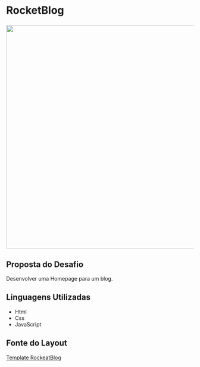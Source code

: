 # RocketBlog
<h3 align = "center">
<img src="https://user-images.githubusercontent.com/102755532/181361924-4e8a873f-a913-46d5-89ff-97128999ffe0.png" width ="600px">
</h3>

## Proposta do Desafio
Desenvolver uma Homepage para um blog.


## Linguagens Utilizadas 

<ul>
  <li>Html</li>
  <li>Css</li>
  <li>JavaScript</li>
 </ul>
 
## Fonte do Layout
 <a href="http://example.com/](https://www.figma.com/file/r4CsL6MPTAvE7EvJXjhFK4/DD-RocketBlog/duplicate)" target="_blank">Template RockeatBlog</a>
